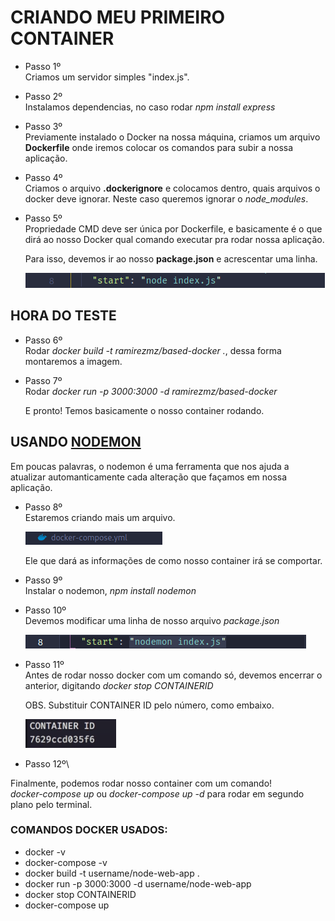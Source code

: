 # CRIANDO MEU PRIMEIRO CONTAINER

-  Passo 1º\
  Criamos um servidor simples "index.js".

- Passo 2º\
  Instalamos dependencias, no caso rodar
  *npm install express*
  
- Passo 3º\
  Previamente instalado o Docker na nossa máquina, criamos um arquivo **Dockerfile** onde iremos colocar os comandos para subir a nossa aplicação.

- Passo 4º\
  Criamos o arquivo **.dockerignore** e colocamos dentro, quais arquivos o docker deve ignorar. Neste caso queremos ignorar o *node_modules*.

- Passo 5º\
  Propriedade CMD deve ser única por Dockerfile, e basicamente é o que dirá ao nosso Docker qual comando executar pra rodar nossa aplicação.

  Para isso, devemos ir ao nosso **package.json** e acrescentar uma linha.

  ![add line](img/img-1.png)

## HORA DO TESTE
- Passo 6º\
  Rodar  *docker build -t ramirezmz/based-docker .*, dessa forma montaremos a imagem.

- Passo 7º\
  Rodar *docker run -p 3000:3000 -d ramirezmz/based-docker*


  E pronto!
  Temos basicamente o nosso container rodando.


## USANDO [NODEMON](https://github.com/remy/nodemon)

Em poucas palavras, o nodemon é uma ferramenta que nos ajuda a atualizar automanticamente cada alteração que façamos em nossa aplicação.

- Passo 8º\
  Estaremos criando mais um arquivo.

  ![add line 2](img/img-2.png)
  
  Ele que dará as informações de como nosso container irá se comportar.

- Passo 9º\
  Instalar o nodemon, *npm install nodemon*

- Passo 10º\
  Devemos modificar uma linha de nosso arquivo *package.json*


  ![add line 3](img/img-3.png)

- Passo 11º\
  Antes de rodar nosso docker com um comando só, devemos encerrar o anterior, digitando *docker stop CONTAINERID*

  OBS. Substituir CONTAINER ID pelo número, como embaixo.


  ![add line 3](img/img-4.png)

- Passo 12º\

Finalmente, podemos rodar nosso container com um comando!\
*docker-compose up*
ou *docker-compose up -d* para rodar em segundo plano pelo terminal.

  ### COMANDOS DOCKER USADOS:
  - docker -v
  - docker-compose -v
  - docker build -t username/node-web-app .
  - docker run -p 3000:3000 -d username/node-web-app
  - docker stop CONTAINERID
  - docker-compose up
